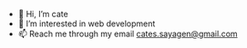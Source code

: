 - 👋 Hi, I’m cate
- 👀 I’m interested in web development
- 📫 Reach me through my email cates.sayagen@gmail.com
<!--- Check my portfolio https://cates-portfolio.netlify.app --->

<!---
cates-git/cates-git is a ✨ special ✨ repository because its `README.md` (this file) appears on your GitHub profile.
You can click the Preview link to take a look at your changes.
--->
